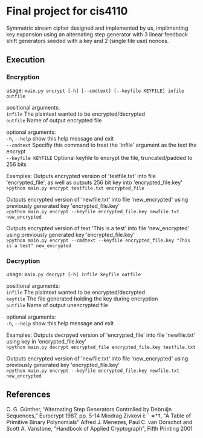 # Final project for cis4110

Symmetric stream cipher designed and implemented by us, implimenting key expansion using an alternating step generator with 3
linear feedback shift generators seeded with a key and 2 (single file use) nonces.

## Execution
### Encryption
usage: `main.py encrypt [-h] [--cmdtext] [--keyfile KEYFILE] infile outfile`

positional arguments:<br />
  `infile`             The plaintext wanted to be encrypted/decrypted<br />
  `outfile`            Name of output encrypted file

optional arguments:<br />
  `-h`, `--help`         show this help message and exit<br />
  `--cmdtext`          Specifiy this command to treat the 'infile' argument as
                     the text the encrypt<br />
  `--keyfile KEYFILE`  Optional keyfile to encrypt the file, truncated/padded to
                     256 bits<br />
  
Examples:
Outputs encrypted version of 'testfile.txt' into file 'encrypted_file', as well as outputs 256 bit key into 'encrypted_file.key'<br />
`>python main.py encrypt testfile.txt encrypted_file`

Outputs encrypted version of 'newfile.txt' into file 'new_encrypted' using previously generated key 'encrypted_file.key'<br />
`>python main.py encrypt --keyfile encrypted_file.key newfile.txt new_encrypted`

Outputs encrypted version of text 'This is a test' into file 'new_encrypted' using previously generated key 'encrypted_file.key'<br />
`>python main.py encrypt --cmdtext --keyfile encrypted_file.key "This is a test" new_encrypted`

### Decryption
usage: `main.py decrypt [-h] infile keyfile outfile`

positional arguments:<br />
  `infile`      The plaintext wanted to be encrypted/decrypted<br />
  `keyfile`     The file generated holding the key during encryption<br />
  `outfile`     Name of output unencrypted file

optional arguments:<br />
  `-h`, `--help`  show this help message and exit
  
Examples:
Outputs decrpyed version of 'encrypted_file' into file 'newfile.txt' using key in 'encrypted_file.key'<br />
`>python main.py decrypt encrypted_file encrypted_file.key testfile.txt`

Outputs encrypted version of 'newfile.txt' into file 'new_encrypted' using previously generated key 'encrypted_file.key'<br />
`>python main.py encrypt --keyfile encrypted_file.key newfile.txt new_encrypted`

## References
C. G. Günther, “Alternating Step Generators Controlled by Debruijn Sequences,” Eurocrypt 1987, pp. 5-14
Miodrag Zivkovi ́c ˇ ∗†‡, "A Table of Primitive Binary Polynomials"
Alfred J. Menezes, Paul C. van Oorschot and Scott A. Vanstone, "Handbook of Applied Cryptograph", Fifth Printing 2001
